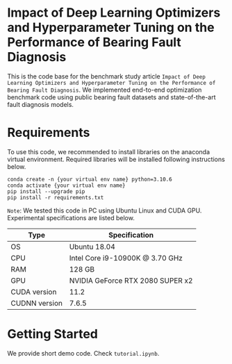 # Impact of Deep Learning Optimizers and Hyperparameter Tuning on the Performance of Bearing Fault Diagnosis

This is the code base for the benchmark study article `Impact of Deep Learning Optimizers and Hyperparameter Tuning on the Performance of Bearing Fault Diagnosis`. We implemented end-to-end optimization benchmark code using public bearing fault datasets and state-of-the-art fault diagnosis models.

# Requirements

To use this code, we recommended to install libraries on the anaconda virtual environment. Required libraries will be installed following instructions below.

```
conda create -n {your virtual env name} python=3.10.6
conda activate {your virtual env name}
pip install --upgrade pip
pip install -r requirements.txt
```

`Note`: We tested this code in PC using Ubuntu Linux and CUDA GPU. Experimental specifications are listed below.

|Type|Specification|
|------|---|
|OS|Ubuntu 18.04|
|CPU|Intel Core i9-10900K @ 3.70 GHz|
|RAM|128 GB|
|GPU|NVIDIA GeForce RTX 2080 SUPER x2|
|CUDA version|11.2|
|CUDNN version|7.6.5|

# Getting Started

We provide short demo code. Check `tutorial.ipynb`.
